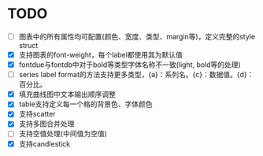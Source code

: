 # TODO

- [ ] 图表中的所有属性均可配置(颜色、宽度、类型、margin等)，定义完整的style struct
- [x] 支持图表的font-weight，每个label都使用其为默认值
- [x] fontdue与fontdb中对于bold等类型字体名称不一致(light, bold等的处理)
- [ ] series label format的方法支持更多类型，{a}：系列名。{c}：数据值。{d}：百分比。
- [x] 填充曲线图中文本输出顺序调整
- [x] table支持定义每一个格的背景色、字体颜色
- [x] 支持scatter
- [x] 支持多图合并处理
- [ ] 支持空值处理(中间值为空值)
- [x] 支持candlestick